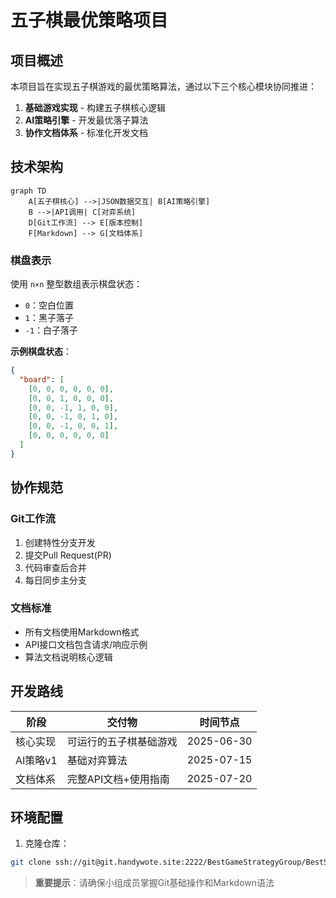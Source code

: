 # 五子棋最优策略项目

## 项目概述
本项目旨在实现五子棋游戏的最优策略算法，通过以下三个核心模块协同推进：
1. **基础游戏实现** - 构建五子棋核心逻辑
2. **AI策略引擎** - 开发最优落子算法
3. **协作文档体系** - 标准化开发文档

## 技术架构
```mermaid
graph TD
    A[五子棋核心] -->|JSON数据交互| B[AI策略引擎]
    B -->|API调用| C[对弈系统]
    D[Git工作流] --> E[版本控制]
    F[Markdown] --> G[文档体系]
```

### 棋盘表示
使用 `n×n` 整型数组表示棋盘状态：
- `0`：空白位置
- `1`：黑子落子
- `-1`：白子落子

**示例棋盘状态**：
```json
{
  "board": [
    [0, 0, 0, 0, 0, 0],
    [0, 0, 1, 0, 0, 0],
    [0, 0, -1, 1, 0, 0],
    [0, 0, -1, 0, 1, 0],
    [0, 0, -1, 0, 0, 1],
    [0, 0, 0, 0, 0, 0]
  ]
}
```

## 协作规范
### Git工作流
1. 创建特性分支开发
2. 提交Pull Request(PR)
3. 代码审查后合并
4. 每日同步主分支

### 文档标准
- 所有文档使用Markdown格式
- API接口文档包含请求/响应示例
- 算法文档说明核心逻辑

## 开发路线
| 阶段        | 交付物                     | 时间节点   |
|-------------|----------------------------|------------|
| 核心实现    | 可运行的五子棋基础游戏     | 2025-06-30 |
| AI策略v1    | 基础对弈算法               | 2025-07-15 |
| 文档体系    | 完整API文档+使用指南       | 2025-07-20 |

## 环境配置
1. 克隆仓库：
```bash
git clone ssh://git@git.handywote.site:2222/BestGameStrategyGroup/BestStrategyOfGomoku.git
```


> **重要提示**：请确保小组成员掌握Git基础操作和Markdown语法
